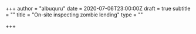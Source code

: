 +++
author = "albuquru"
date = 2020-07-06T23:00:00Z
draft = true
subtitle = ""
title = "On-site inspecting zombie lending"
type = ""

+++
